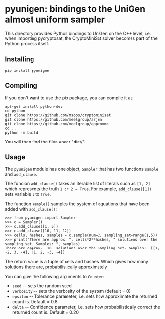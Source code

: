 # pyunigen: bindings to the UniGen almost uniform sampler

This directory provides Python bindings to UniGen on the C++ level,
i.e. when importing pycryptosat, the CryptoMiniSat solver becomes part of the
Python process itself.

## Installing

```
pip install pyunigen
```

## Compiling
If you don't want to use the pip package, you can compile it as:

```
apt-get install python-dev
cd python
git clone https://github.com/msoos/cryptominisat
git clone https://github.com/meelgroup/arjun
git clone https://github.com/meelgroup/approxmc
cd ..
python -m build
```
You will then find the files under "dist/".

## Usage

The `pyunigen` module has one object, `Sampler` that has two functions
`sample` and `add_clause`.

The funcion `add_clause()` takes an iterable list of literals such as
`[1, 2]` which represents the truth `1 or 2 = True`. For example,
`add_clause([1])` sets variable `1` to `True`.

The function `sample()` samples the system of equations that have been added
with `add_clause()`:

```
>>> from pyunigen import Sampler
>>> c = Sampler()
>>> c.add_clause([1, 5])
>>> c.add_clause([10, 11, 12])
>>> cells, hashes, samples = c.sample(num=2, sampling_set=range(1,5))
>>> print("There are approx. ", cells*2**hashes, " solutions over the sampling set. Samples: ", samples)
There are approx.  16  solutions over the sampling set. Samples:  [[1, -2, 3, -4], [1, 2, -3, -4]]
```

The return value is a tuple of cells and hashes. Which gives how many solutions
there are, probabilistically approximately

You can give the following arguments to `Counter`:
* `seed` -- sets the random seed
* `verbosity` -- sets the verbosity of the system (default = 0)
* `epsilon` -- Tolerance parameter, i.e. sets how approximate the returned count is. Default = 0.8
* `delta` -- Confidence parameter, i.e. sets how probabilistically correct the returned count is. Default = 0.20


